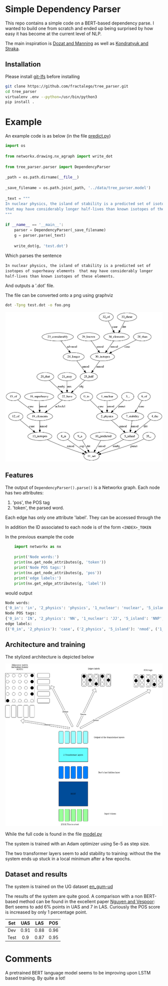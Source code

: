 # Simple Dependency Parser

This repo contains a simple code on a BERT-based dependency parse. 
I wanted to build one from scratch and ended up being surprised by how easy 
it has become at the current level of NLP.

The main inspiration is [Dozat and Manning](https://nlp.stanford.edu/pubs/dozat2017deep.pdf) as well as [Kondratyuk and Straka](https://www.aclweb.org/anthology/D19-1279/).

## Installation
Please install [git-lfs](https://git-lfs.github.com/) before installing

```bash
git clone https://github.com/fractalego/tree_parser.git
cd tree_parser
virtualenv .env --python=/usr/bin/python3
pip install .
```

# Example

An example code is as below (in the file [predict.py](tree_parser/predict.py))

```python
import os

from networkx.drawing.nx_agraph import write_dot

from tree_parser.parser import DependencyParser

_path = os.path.dirname(__file__)

_save_filename = os.path.join(_path, '../data/tree_parser.model')

_text = """
In nuclear physics, the island of stability is a predicted set of isotopes of superheavy elements 
that may have considerably longer half-lives than known isotopes of these elements. 
"""

if __name__ == '__main__':
    parser = DependencyParser(_save_filename)
    g = parser.parse(_text)

    write_dot(g, 'test.dot')

```

Which parses the sentence 

``
In nuclear physics, the island of stability is a predicted set of isotopes of superheavy elements 
that may have considerably longer half-lives than known isotopes of these elements. 
``

And outputs a '.dot' file.

The file can be converted onto a png using graphviz

```bash
dot -Tpng test.dot -o foo.png
```
![parse_tree](images/parse_tree.png)

## Features

The output of `DependencyParser().parse()` is a Networkx graph.
Each node has two attributes:
 
1) 'pos', the POS tag 
2) 'token', the parsed word.

Each edge has only one attribute 'label'. 
They can be accessed through the 

In addition the ID associated to each node is of the form `<INDEX>_TOKEN`

In the previous example the code

```python
    import networkx as nx

    print('Node words:')
    print(nx.get_node_attributes(g, 'token'))
    print('Node POS tags:')
    print(nx.get_node_attributes(g, 'pos'))
    print('edge labels:')
    print(nx.get_edge_attributes(g, 'label'))
```

would output

```python
Node words:
{'0_in': 'in', '2_physics': 'physics', '1_nuclear': 'nuclear', '5_island': 'island', '3_,': ',', '4_the': 'the', '11_set': 'set', '6_of': 'of', '7_stability': 'stability', '8_is': 'is', '9_a': 'a', '10_predicted': 'predicted', '12_of': 'of', '13_isotopes': 'isotopes', '15_of': 'of', '19_elements': 'elements', '16_superheavy': 'superheavy', '20_that': 'that', '22_have': 'have', '21_may': 'may', '23_considerably': 'considerably', '24_longer': 'longer', '25_half': 'half', '28_than': 'than', '30_isotopes': 'isotopes', '29_known': 'known', '32_of': 'of', '34_elements': 'elements', '33_these': 'these', '35_.': '.'}
Node POS tags:
{'0_in': 'IN', '2_physics': 'NN', '1_nuclear': 'JJ', '5_island': 'NNP', '3_,': ',', '4_the': 'DT', '11_set': 'NN', '6_of': 'IN', '7_stability': 'NN', '8_is': 'VBZ', '9_a': 'DT', '10_predicted': 'VBN', '12_of': 'IN', '13_isotopes': 'NNS', '15_of': 'IN', '19_elements': 'NNS', '16_superheavy': 'JJ', '20_that': 'WDT', '22_have': 'VB', '21_may': 'MD', '23_considerably': 'RB', '24_longer': 'JJR', '25_half': 'NNS', '28_than': 'IN', '30_isotopes': 'NNS', '29_known': 'VBN', '32_of': 'IN', '34_elements': 'NNS', '33_these': 'DT', '35_.': '.'}
edge labels:
{('0_in', '2_physics'): 'case', ('2_physics', '5_island'): 'nmod', ('1_nuclear', '2_physics'): 'amod', ('5_island', '11_set'): 'nsubj', ('3_,', '2_physics'): 'punct', ('4_the', '5_island'): 'det', ('6_of', '7_stability'): 'case', ('7_stability', '5_island'): 'nmod', ('8_is', '11_set'): 'cop', ('9_a', '11_set'): 'det', ('10_predicted', '11_set'): 'amod', ('12_of', '13_isotopes'): 'case', ('13_isotopes', '11_set'): 'nmod', ('15_of', '19_elements'): 'case', ('19_elements', '13_isotopes'): 'nmod', ('16_superheavy', '19_elements'): 'amod', ('20_that', '22_have'): 'nsubj', ('22_have', '19_elements'): 'acl:relcl', ('21_may', '22_have'): 'aux', ('23_considerably', '24_longer'): 'advmod', ('24_longer', '25_half'): 'amod', ('25_half', '22_have'): 'obj', ('28_than', '30_isotopes'): 'case', ('30_isotopes', '22_have'): 'nmod', ('29_known', '30_isotopes'): 'amod', ('32_of', '34_elements'): 'case', ('34_elements', '30_isotopes'): 'nmod', ('33_these', '34_elements'): 'det', ('35_.', '11_set'): 'punct'}

```

## Architecture and training

The stylized architecture is depicted below 

![Architecture](images/parser_diagram.png)

While the full code is found in the file [model.py](tree_parser/model.py) 

The system is trained with an Adam optimizer using 5e-5 as step size. 

The two transformer layers seem to add stability to training: without the the system ends up stuck in a local minimum after a few epochs.


## Dataset and results

The system is trained on the UG dataset [en_gum-ud](https://universaldependencies.org/treebanks/en_gum/index.html)

The results of the system are quite good. A comparison with a non BERT-based method can be found in the excellent paper   [Nguyen and Vespoor](https://www.aclweb.org/anthology/K18-2008/):
Bert seems to add 6% points in UAS and 7 in LAS. 
Curiously the POS score is increased by only 1 percentage point.   

| Set | UAS | LAS | POS |
|:---:|:---:|:---:|:---:|
| Dev | 0.91| 0.88| 0.96|
| Test| 0.9 | 0.87| 0.95|


# Comments 

A pretrained BERT language model seems to be improving upon LSTM based training. By quite a lot!  